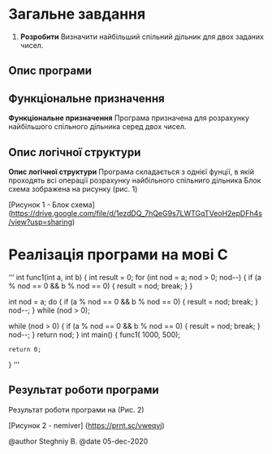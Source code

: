 # Загальне завдання

1. **Розробити** 
Визначити найбільший спільний дільник для двох заданих чисел.

## Опис програми

## Функціональне призначення
**Функціональне призначення**
Програма призначена для розрахунку найбільшого спільного дільника серед двох чисел.

## Опис логічної структури
**Опис логічної структури**
Програма складається з однієї фунції, в якій проходять всі операції розрахунку найбільного спільниго 					дільника
Блок схема зображена на рисунку (рис. 1) 

[Рисунок 1 - Блок схема] 
(https://drive.google.com/file/d/1ezdDQ_7hQeG9s7LWTGqTVeoH2epDFh4s/view?usp=sharing)
				  
# Реалізація програми на мові С
‘‘‘ int func1(int a, int b)
{
  int result = 0;
  for (int nod = a; nod > 0; nod--) {
    if (a % nod == 0 && b % nod == 0) {
      result = nod;
      break;
    }
  }

  int nod = a;
  do {
    if (a % nod == 0 && b % nod == 0) {
      result = nod;
      break;
    }
    nod--;
  } while (nod > 0);

  while (nod > 0) 
  {
    if (a % nod == 0 && b % nod == 0) {
      result = nod;
      break;
    }
    nod--;
  }
  return nod;
}
  int main()
  {
    func1( 1000, 500);
    
    return 0;
  } ‘‘‘
## Результат роботи програми
Результат роботи програми на (Рис. 2) 

[Рисунок 2 - nemiver]
(https://prnt.sc/vweqyj)


@author Steghniy B.
@date 05-dec-2020


